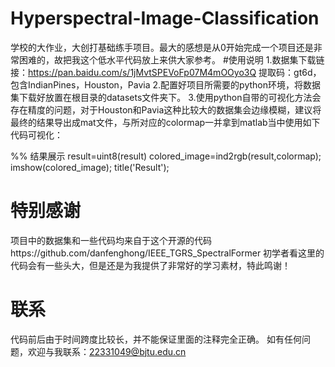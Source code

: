 # Hyperspectral-Image-Classification
学校的大作业，大创打基础练手项目。最大的感想是从0开始完成一个项目还是非常困难的，故把我这个低水平代码放上来供大家参考。
#使用说明
1.数据集下载链接：https://pan.baidu.com/s/1jMvtSPEVoFp07M4mOOyo3Q 提取码：gt6d，包含IndianPines，Houston，Pavia
2.配置好项目所需要的python环境，将数据集下载好放置在根目录的datasets文件夹下。
3.使用python自带的可视化方法会存在精度的问题，对于Houston和Pavia这种比较大的数据集会边缘模糊，建议将最终的结果导出成mat文件，与所对应的colormap一并拿到matlab当中使用如下代码可视化：

%%  结果展示
result=uint8(result)
colored_image=ind2rgb(result,colormap);
imshow(colored_image);
title('Result');

# 特别感谢
项目中的数据集和一些代码均来自于这个开源的代码https://github.com/danfenghong/IEEE_TGRS_SpectralFormer
初学者看这里的代码会有一些头大，但是还是为我提供了非常好的学习素材，特此鸣谢！

# 联系
代码前后由于时间跨度比较长，并不能保证里面的注释完全正确。
如有任何问题，欢迎与我联系：22331049@bjtu.edu.cn
